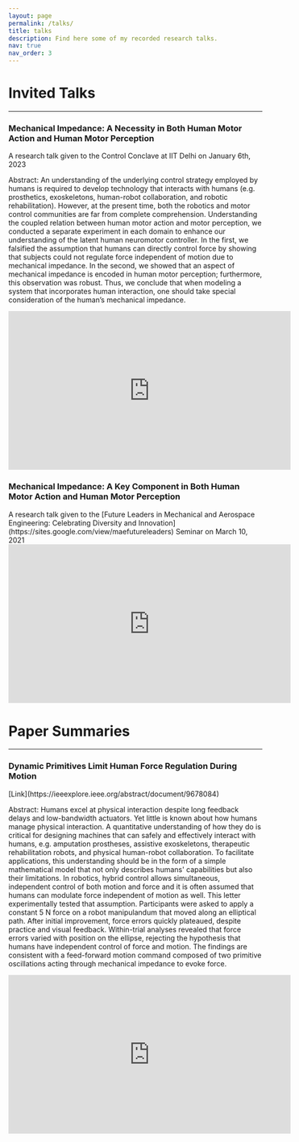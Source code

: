 ```yaml
---
layout: page
permalink: /talks/
title: talks
description: Find here some of my recorded research talks.
nav: true
nav_order: 3
---
```


<h1>Invited Talks</h1>
<hr> <!-- Add a horizontal rule to separate the posts -->

<h3>Mechanical Impedance: A Necessity in Both Human Motor Action and Human Motor Perception</h3>
A research talk given to the Control Conclave at IIT Delhi on January 6th, 2023

Abstract: An understanding of the underlying control strategy employed by humans is required to develop technology that interacts with humans (e.g. prosthetics, exoskeletons, human-robot collaboration, and robotic rehabilitation). However, at the present time, both the robotics and motor control communities are far from complete comprehension. Understanding the coupled relation between human motor action and motor perception, we conducted a separate experiment in each domain to enhance our understanding of the latent human neuromotor controller. In the first, we falsified the assumption that humans can directly control force by showing that subjects could not regulate force independent of motion due to mechanical impedance. In the second, we showed that an aspect of mechanical impedance is encoded in human motor perception; furthermore, this observation was robust. Thus, we conclude that when modeling a system that incorporates human interaction, one should take special consideration of the human’s mechanical impedance.

<iframe width="560" height="315" src="https://www.youtube.com/embed/krYA78Jk1Gg" title="YouTube video player" frameborder="0" allow="accelerometer; autoplay; clipboard-write; encrypted-media; gyroscope; picture-in-picture; web-share" allowfullscreen></iframe><br>

<h3>Mechanical Impedance: A Key Component in Both Human Motor Action and Human Motor Perception</h3>
A research talk given to the [Future Leaders in Mechanical and Aerospace Engineering: Celebrating Diversity and Innovation](https://sites.google.com/view/maefutureleaders) Seminar on March 10, 2021

<iframe width="560" height="315" src="https://www.youtube.com/embed/MAeoH3HkHOg" title="YouTube video player" frameborder="0" allow="accelerometer; autoplay; clipboard-write; encrypted-media; gyroscope; picture-in-picture; web-share" allowfullscreen></iframe><br>

<h1>Paper Summaries</h1>
<hr> <!-- Add a horizontal rule to separate the posts -->

<h3>Dynamic Primitives Limit Human Force Regulation During Motion </h3>
[Link](https://ieeexplore.ieee.org/abstract/document/9678084)

Abstract: Humans excel at physical interaction despite long feedback delays and low-bandwidth actuators. Yet little is known about how humans manage physical interaction. A quantitative understanding of how they do is critical for designing machines that can safely and effectively interact with humans, e.g. amputation prostheses, assistive exoskeletons, therapeutic rehabilitation robots, and physical human-robot collaboration. To facilitate applications, this understanding should be in the form of a simple mathematical model that not only describes humans' capabilities but also their limitations. In robotics, hybrid control allows simultaneous, independent control of both motion and force and it is often assumed that humans can modulate force independent of motion as well. This letter experimentally tested that assumption. Participants were asked to apply a constant 5 N force on a robot manipulandum that moved along an elliptical path. After initial improvement, force errors quickly plateaued, despite practice and visual feedback. Within-trial analyses revealed that force errors varied with position on the ellipse, rejecting the hypothesis that humans have independent control of force and motion. The findings are consistent with a feed-forward motion command composed of two primitive oscillations acting through mechanical impedance to evoke force.

<iframe width="560" height="315" src="https://www.youtube.com/embed/RRfWe9KVSDY" title="YouTube video player" frameborder="0" allow="accelerometer; autoplay; clipboard-write; encrypted-media; gyroscope; picture-in-picture; web-share" allowfullscreen></iframe><br>